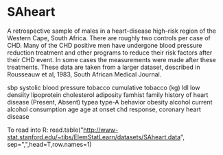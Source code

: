 # SAheart
A retrospective sample of males in a heart-disease high-risk region
of the Western Cape, South Africa. There are roughly two controls per
case of CHD. Many of the CHD positive men have undergone blood
pressure reduction treatment and other programs to reduce their risk
factors after their CHD event. In some cases the measurements were
made after these treatments. These data are taken from a larger
dataset, described in  Rousseauw et al, 1983, South African Medical
Journal. 

sbp		systolic blood pressure
tobacco		cumulative tobacco (kg)
ldl		low densiity lipoprotein cholesterol
adiposity
famhist		family history of heart disease (Present, Absent)
typea		type-A behavior
obesity
alcohol		current alcohol consumption
age		age at onset
chd		response, coronary heart disease

To read into R:
read.table("http://www-stat.stanford.edu/~tibs/ElemStatLearn/datasets/SAheart.data",
	sep=",",head=T,row.names=1)
